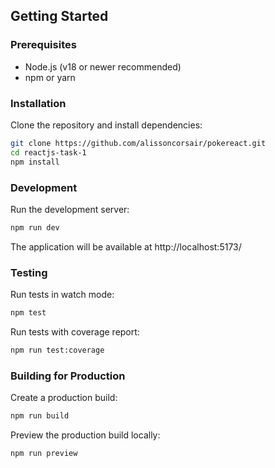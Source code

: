 ## Getting Started

### Prerequisites

- Node.js (v18 or newer recommended)
- npm or yarn

### Installation

Clone the repository and install dependencies:

```bash
git clone https://github.com/alissoncorsair/pokereact.git
cd reactjs-task-1
npm install
```

### Development

Run the development server:

```bash
npm run dev
```

The application will be available at http://localhost:5173/

### Testing

Run tests in watch mode:

```bash
npm test
```

Run tests with coverage report:

```bash
npm run test:coverage
```

### Building for Production

Create a production build:

```bash
npm run build
```

Preview the production build locally:

```bash
npm run preview
```